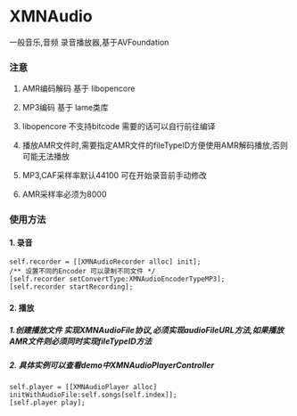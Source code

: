 # XMNAudio
一般音乐,音频 录音播放器,基于AVFoundation

### 注意

1. AMR编码解码 基于 libopencore

2. MP3编码 基于 lame类库

3. libopencore 不支持bitcode 需要的话可以自行前往编译
4. 播放AMR文件时,需要指定AMR文件的fileTypeID方便使用AMR解码播放,否则可能无法播放
5. MP3,CAF采样率默认44100  可在开始录音前手动修改
6. AMR采样率必须为8000
### 使用方法


#### 1. 录音

	self.recorder = [[XMNAudioRecorder alloc] init];
	/** 设置不同的Encoder 可以录制不同文件 */
    [self.recorder setConvertType:XMNAudioEncoderTypeMP3];
	[self.recorder startRecording];

#### 2. 播放

##### 1.创建播放文件 实现XMNAudioFile协议,必须实现audioFileURL方法,如果播放AMR文件则必须同时实现fileTypeID方法

##### 2. 具体实例可以查看demo中XMNAudioPlayerController

	self.player = [[XMNAudioPlayer alloc] initWithAudioFile:self.songs[self.index]];
    [self.player play];